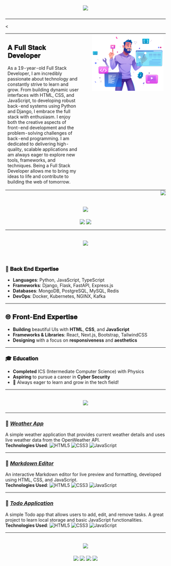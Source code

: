 <h1 align="center">
  <a href="https://git.io/typing-svg">
    <img src="https://readme-typing-svg.demolab.com?font=Playfair+Display&weight=700&size=28&duration=2000&pause=1000&color=000000&center=true&vCenter=true&width=600&lines=Hi+there!+👋+I'm+Syeda+Eman;A+Dedicated+Full+Stack+Developer" />
  </a>
</h1>


---


<<table style="width: 100%; max-width: 1200px; margin: 0 auto; border-collapse: collapse;">
  <tr>
    <td style="width: 50%; padding-right: 20px; vertical-align: top;">
      <h2>𝐀 𝐅𝐮𝐥𝐥 𝐒𝐭𝐚𝐜𝐤 𝐃𝐞𝐯𝐞𝐥𝐨𝐩𝐞𝐫</h2>
      <p>As a 19-year-old Full Stack Developer, I am incredibly passionate about technology and constantly strive to learn and grow. From building dynamic user interfaces with HTML, CSS, and JavaScript, to developing robust back-end systems using Python and Django, I embrace the full stack with enthusiasm. I enjoy both the creative aspects of front-end development and the problem-solving challenges of back-end programming. I am dedicated to delivering high-quality, scalable applications and am always eager to explore new tools, frameworks, and techniques. Being a Full Stack Developer allows me to bring my ideas to life and contribute to building the web of tomorrow.</p>
    </td>
    <td style="width: 50%; text-align: right; vertical-align: top; padding-left: 20px;">
      <img src="img.png" alt="Full Stack GIF" width="100%" height="auto"/>
    </td>
  </tr>
</table>





<div align="right">
  <img src="https://visitor-badge.laobi.icu/badge?page_id=syedxemxn/.HashimThePassionate/&left_color=red&right_color=blue&left_text=Visitors" />
</div>


 <h2 align="center">
  <a href="https://git.io/typing-svg">
    <img src="https://readme-typing-svg.demolab.com?font=Playfair+Display&weight=700&size=28&duration=2000&pause=1000&color=000000&center=true&vCenter=true&width=600&lines=Technologies+I+Love;" />
  </a>
</h2>
<div align="center">
    <img src="https://skillicons.dev/icons?i=javascript,typescript,react,nextjs,bootstrap,html,css,vscode,github,tailwind,git,redis,azure,linux" />
    <img src="https://skillicons.dev/icons?i=nodejs,python,express,nginx,docker,mongodb,kubernetes,mysql,postgresql,django,flask,fastapi,kafka" /><br>
</div>

---
<h2 align="center">
  <a href="https://git.io/typing-svg">
    <img src="https://readme-typing-svg.demolab.com?font=Playfair+Display&weight=700&size=28&duration=2000&pause=1000&color=000000FF&center=true&vCenter=true&width=600&lines=A+Passionate+Web+Developer;Transforming+Ideas+Into+Web+Reality" />
  </a>
</h2>

<br/>

### 🚀 𝐁𝐚𝐜𝐤 𝐄𝐧𝐝 𝐄𝐱𝐩𝐞𝐫𝐭𝐢𝐬𝐞

- **Languages**: Python, JavaScript, TypeScript  
- **Frameworks**: Django, Flask, FastAPI, Express.js  
- **Databases**: MongoDB, PostgreSQL, MySQL, Redis  
- **DevOps**: Docker, Kubernetes, NGINX, Kafka

---

## 🌐 𝐅𝐫𝐨𝐧𝐭-𝐄𝐧𝐝 𝐄𝐱𝐩𝐞𝐫𝐭𝐢𝐬𝐞

- **Building** beautiful UIs with **HTML**, **CSS**, and **JavaScript**  
- **Frameworks & Libraries**: React, Next.js, Bootstrap, TailwindCSS  
- **Designing** with a focus on **responsiveness** and **aesthetics**


---

### 🎓 𝐄𝐝𝐮𝐜𝐚𝐭𝐢𝐨𝐧

- **Completed** ICS (Intermediate Computer Science) with Physics  
- **Aspiring** to pursue a career in **Cyber Security**  
- 📖 Always eager to learn and grow in the tech field!  


---
<h2 align="center">
  <a href="https://git.io/typing-svg">
    <img src="https://readme-typing-svg.demolab.com?font=Playfair+Display&weight=700&size=28&duration=2000&pause=1000&color=000000&center=true&vCenter=true&width=600&lines=💻+Projects;" />
  </a>
</h2>


---

### 🌟 *[Weather App](https://github.com/syedxemxn/weather-app)*
A simple weather application that provides current weather details and uses live weather data from the OpenWeather API.  
**Technologies Used**: 
![HTML5](https://img.shields.io/badge/HTML5-E34F26?style=flat&logo=html5&logoColor=white) 
![CSS3](https://img.shields.io/badge/CSS3-1572B6?style=flat&logo=css3&logoColor=white) 
![JavaScript](https://img.shields.io/badge/JavaScript-F7DF1E?style=flat&logo=javascript&logoColor=black)  


---

### 🌟 *[Markdown Editor](https://github.com/syedxemxn/Markdown-Editor)*
An interactive Markdown editor for live preview and formatting, developed using HTML, CSS, and JavaScript.  
**Technologies Used**: 
![HTML5](https://img.shields.io/badge/HTML5-E34F26?style=flat&logo=html5&logoColor=white) 
![CSS3](https://img.shields.io/badge/CSS3-1572B6?style=flat&logo=css3&logoColor=white) 
![JavaScript](https://img.shields.io/badge/JavaScript-F7DF1E?style=flat&logo=javascript&logoColor=black)  

---

### 🌟 *[Todo Application](#)*
A simple Todo app that allows users to add, edit, and remove tasks. A great project to learn local storage and basic JavaScript functionalities.  
**Technologies Used**: 
![HTML5](https://img.shields.io/badge/HTML5-E34F26?style=flat&logo=html5&logoColor=white) 
![CSS3](https://img.shields.io/badge/CSS3-1572B6?style=flat&logo=css3&logoColor=white) 
![JavaScript](https://img.shields.io/badge/JavaScript-F7DF1E?style=flat&logo=javascript&logoColor=black)  


---


<h2 align="center">
  <a href="https://git.io/typing-svg">
    <img src="https://readme-typing-svg.demolab.com?font=Playfair+Display&weight=700&size=28&duration=2000&pause=1000&color=000000&center=true&vCenter=true&width=600&lines=✨+Lets+Connect!+✨;" />
  </a>
</h2>

<div align="center">
<a href = "https://www.linkedin.com/in/aadarsh-9978091a8/" ><img src="https://img.icons8.com/fluent/48/000000/linkedin.png" target="_blank"/></a>
<a href = "https://twitter.com/aadarshhanu" ><img src="https://img.icons8.com/fluent/48/000000/twitter.png" target="_blank"/></a>
<a href = "https://github.com/syedxemxn" ><img src="https://img.icons8.com/fluent/48/000000/github.png" target="_blank"/></a>
<a href = "mailto:syeda_emxn@gmail.com" ><img src="https://img.icons8.com/fluent/48/000000/email.png" target="_blank"/></a>
